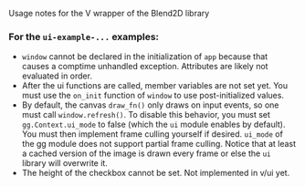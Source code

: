 Usage notes for the V wrapper of the Blend2D library

### For the `ui-example-...` examples:

- `window` cannot be declared in the initialization of `app` because that causes a 
	comptime unhandled exception. Attributes are likely not evaluated in order.
- After the ui functions are called, member variables are not set yet. You must
	use the `on_init` function of `window` to use post-initialized values.
- By default, the canvas `draw_fn()` only draws on input events, so one must call 
	`window.refresh()`. To disable this behavior, you must set `gg.Context.ui_mode`
	to false (which the `ui` module enables by default). You must then implement 
	frame culling yourself if desired. `ui_mode` of the gg module does not support 
	partial frame culling. Notice that at least a cached version of the image is 
	drawn every frame or else the `ui` library will overwrite it.
- The height of the checkbox cannot be set. Not implemented in v/ui yet.
